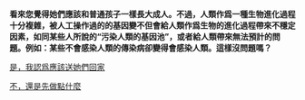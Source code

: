 **看來您覺得她們應該和普通孩子一樣長大成人。不過，人類作爲一種生物進化過程十分複雜，被人工操作過的的基因變不但會給人類作爲生物的進化過程帶來不穩定因素，如同某些人所說的“污染人類的基因池”，或者給人類帶來無法預計的問題。例如：某些不會感染人類的傳染病卻變得會感染人類。這樣沒問題嗎？**

[是，我認爲應該送她們回家](end1.md)

[不，還是先做點什麼](branch2.md)
